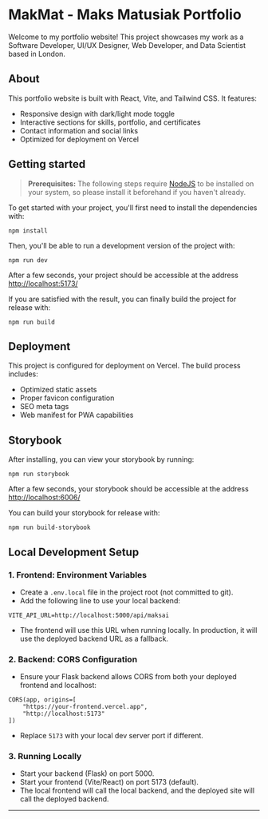 # MakMat - Maks Matusiak Portfolio

Welcome to my portfolio website! This project showcases my work as a Software Developer, UI/UX Designer, Web Developer, and Data Scientist based in London.

## About

This portfolio website is built with React, Vite, and Tailwind CSS. It features:
- Responsive design with dark/light mode toggle
- Interactive sections for skills, portfolio, and certificates
- Contact information and social links
- Optimized for deployment on Vercel

## Getting started

> **Prerequisites:**
> The following steps require [NodeJS](https://nodejs.org/en/) to be installed on your system, so please
> install it beforehand if you haven't already.

To get started with your project, you'll first need to install the dependencies with:

```
npm install
```

Then, you'll be able to run a development version of the project with:

```
npm run dev
```

After a few seconds, your project should be accessible at the address
[http://localhost:5173/](http://localhost:5173/)

If you are satisfied with the result, you can finally build the project for release with:

```
npm run build
```

## Deployment

This project is configured for deployment on Vercel. The build process includes:
- Optimized static assets
- Proper favicon configuration
- SEO meta tags
- Web manifest for PWA capabilities

## Storybook

After installing, you can view your storybook by running:

```
npm run storybook
```

After a few seconds, your storybook should be accessible at the address
[http://localhost:6006/](http://localhost:6006/)

You can build your storybook for release with:

```
npm run build-storybook
```

## Local Development Setup

### 1. Frontend: Environment Variables
- Create a `.env.local` file in the project root (not committed to git).
- Add the following line to use your local backend:

```
VITE_API_URL=http://localhost:5000/api/maksai
```

- The frontend will use this URL when running locally. In production, it will use the deployed backend URL as a fallback.

### 2. Backend: CORS Configuration
- Ensure your Flask backend allows CORS from both your deployed frontend and localhost:

```
CORS(app, origins=[
    "https://your-frontend.vercel.app",
    "http://localhost:5173"
])
```

- Replace `5173` with your local dev server port if different.

### 3. Running Locally
- Start your backend (Flask) on port 5000.
- Start your frontend (Vite/React) on port 5173 (default).
- The local frontend will call the local backend, and the deployed site will call the deployed backend.

---

